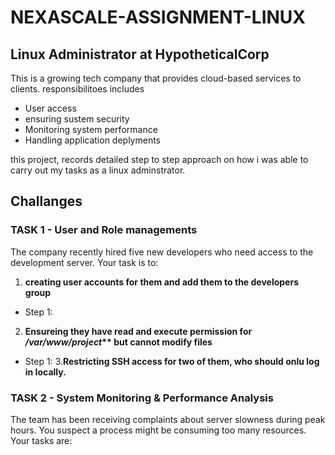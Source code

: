 # NEXASCALE-ASSIGNMENT-LINUX

## Linux Administrator at HypotheticalCorp
This is a growing tech company that provides cloud-based services to clients. responsibilitoes includes
- User access
- ensuring sustem security
- Monitoring system performance
- Handling application deplyments

this project, records detailed step to step approach on how i was able to carry out my tasks as a linux adminstrator.

## Challanges

### TASK 1 - User and Role managements 
The company recently hired five new developers who need access to the development server. Your task is to:
1. __creating user accounts for them and add them to the developers group__
+ Step 1:
2. __Ensureing they have read and execute permission for _/var/www/project_** but cannot modify files__
  + Step 1:
3.__Restricting SSH access for two of them, who should onlu log in locally.__

### TASK 2 - System Monitoring & Performance Analysis
The team has been receiving complaints about server slowness during peak hours. You suspect a process might be consuming too many resources. Your tasks are:

